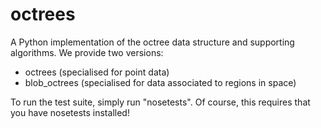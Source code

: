 octrees
=======

A Python implementation of the octree data structure and supporting
algorithms. We provide two versions:
 * octrees (specialised for point data)
 * blob_octrees (specialised for data associated to regions in space)

To run the test suite, simply run "nosetests". Of course, this
requires that you have nosetests installed!
